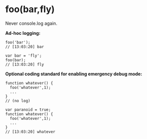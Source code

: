 **foo(bar,fly)**
============

Never console.log again.

**Ad-hoc logging:**
```
foo('bar');
// [13:03:20] bar
```
```
var bar = 'fly';
foo(bar);
// [13:03:20] fly
```

**Optional coding standard for enabling emergency debug mode:**
```
function whatever() {
  foo('whatever',1);
  ...
}
// (no log)
```
```
var paranoid = true;
function whatever() {
  foo('whatever',1);
  ...
}
// [13:03:20] whatever
```
